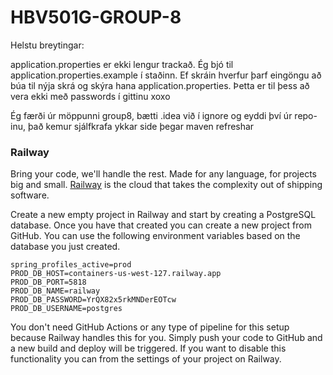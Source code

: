 # HBV501G-GROUP-8

Helstu breytingar: 

application.properties er ekki lengur trackað. Ég bjó til application.properties.example í staðinn.
Ef skráin hverfur þarf eingöngu að búa til nýja skrá og skýra hana application.properties. Þetta er til þess að
vera ekki með passwords í gittinu xoxo

Ég færði úr möppunni group8, bætti .idea við í ignore og eyddi því úr repo-inu, það kemur sjálfkrafa ykkar side þegar
maven refreshar

### Railway

Bring your code, we'll handle the rest. Made for any language, for projects big and small. [Railway](https://railway.app/)
is the cloud that takes the complexity out of shipping software.

Create a new empty project in Railway and start by creating a PostgreSQL database. Once you have that created you can create
a new project from GitHub. You can use the following environment variables based on the database you just created.

```properties
spring_profiles_active=prod
PROD_DB_HOST=containers-us-west-127.railway.app
PROD_DB_PORT=5818
PROD_DB_NAME=railway
PROD_DB_PASSWORD=YrQX82x5rkMNDerEOTcw
PROD_DB_USERNAME=postgres
```

You don't need GitHub Actions or any type of pipeline for this setup because Railway handles this for you. Simply push your code to GitHub
and a new build and deploy will be triggered. If you want to disable this functionality you can from the settings of your project
on Railway. 
